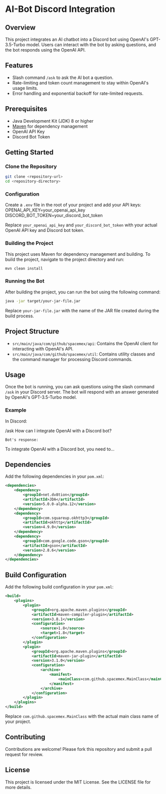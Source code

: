 # AI-Bot Discord Integration

## Overview

This project integrates an AI chatbot into a Discord bot using OpenAI's GPT-3.5-Turbo model. Users can interact with the bot by asking questions, and the bot responds using the OpenAI API.

## Features

- Slash command `/ask` to ask the AI bot a question.
- Rate-limiting and token count management to stay within OpenAI's usage limits.
- Error handling and exponential backoff for rate-limited requests.

## Prerequisites

- Java Development Kit (JDK) 8 or higher
- [Maven](https://maven.apache.org/) for dependency management
- OpenAI API Key
- Discord Bot Token

## Getting Started

### Clone the Repository

```bash
git clone <repository-url>
cd <repository-directory>
```

### Configuration

Create a `.env` file in the root of your project and add your API keys:
OPENAI_API_KEY=your_openai_api_key DISCORD_BOT_TOKEN=your_discord_bot_token

Replace `your_openai_api_key` and `your_discord_bot_token` with your actual OpenAI API key and Discord bot token.

### Building the Project

This project uses Maven for dependency management and building. To build the project, navigate to the project directory and run:

```bash
mvn clean install
```

### Running the Bot

After building the project, you can run the bot using the following command:

```bash
java -jar target/your-jar-file.jar
```

Replace `your-jar-file.jar` with the name of the JAR file created during the build process.

## Project Structure

- `src/main/java/com/github/spacemex/api`: Contains the OpenAI client for interacting with OpenAI's API.
- `src/main/java/com/github/spacemex/util`: Contains utility classes and the command manager for processing Discord commands.

## Usage

Once the bot is running, you can ask questions using the slash command `/ask` in your Discord server. The bot will respond with an answer generated by OpenAI's GPT-3.5-Turbo model.

### Example

In Discord:

/ask How can I integrate OpenAI with a Discord bot?

`Bot's response:`

To integrate OpenAI with a Discord bot, you need to...

## Dependencies

Add the following dependencies in your `pom.xml`:

```xml
<dependencies>
    <dependency>
        <groupId>net.dv8tion</groupId>
        <artifactId>JDA</artifactId>
        <version>5.0.0-alpha.12</version>
    </dependency>
    <dependency>
        <groupId>com.squareup.okhttp3</groupId>
        <artifactId>okhttp</artifactId>
        <version>4.9.0</version>
    </dependency>
    <dependency>
        <groupId>com.google.code.gson</groupId>
        <artifactId>gson</artifactId>
        <version>2.8.6</version>
    </dependency>
</dependencies>
```

## Build Configuration

Add the following build configuration in your `pom.xml`:

```xml
<build>
    <plugins>
        <plugin>
            <groupId>org.apache.maven.plugins</groupId>
            <artifactId>maven-compiler-plugin</artifactId>
            <version>3.8.1</version>
            <configuration>
                <source>1.8</source>
                <target>1.8</target>
            </configuration>
        </plugin>
        <plugin>
            <groupId>org.apache.maven.plugins</groupId>
            <artifactId>maven-jar-plugin</artifactId>
            <version>3.1.0</version>
            <configuration>
                <archive>
                    <manifest>
                        <mainClass>com.github.spacemex.MainClass</mainClass>
                    </manifest>
                </archive>
            </configuration>
        </plugin>
    </plugins>
</build>
```

Replace `com.github.spacemex.MainClass` with the actual main class name of your project.

## Contributing

Contributions are welcome! Please fork this repository and submit a pull request for review.

## License

This project is licensed under the MIT License. See the LICENSE file for more details.